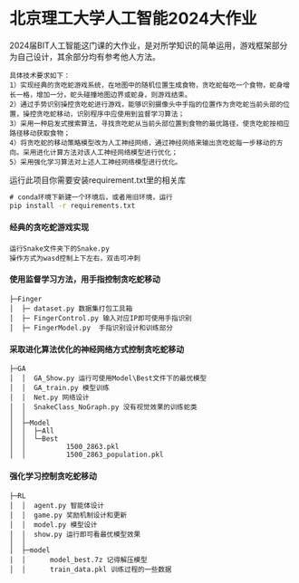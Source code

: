# 北京理工大学人工智能2024大作业
2024届BIT人工智能这门课的大作业，是对所学知识的简单运用，游戏框架部分为自己设计，其余部分均有参考他人方法。
```
具体技术要求如下：
1）实现经典的贪吃蛇游戏系统，在地图中的随机位置生成食物，贪吃蛇每吃一个食物，蛇身增长一格，增加一分，蛇头碰撞地图边界或蛇身，则游戏结束。
2）通过手势识别操控贪吃蛇进行游戏，能够识别摄像头中手指的位置作为贪吃蛇当前头部的位置，操控贪吃蛇移动，识别程序中应使用到监督学习算法；
3）采用一种启发式搜索算法，寻找贪吃蛇从当前头部位置到食物的最优路径，使贪吃蛇按相应路径移动获取食物；
4）将贪吃蛇的移动策略模型改为人工神经网络，通过神经网络来输出贪吃蛇每一步移动的方向。采用进化计算方法对该人工神经网络模型进行优化；
5）采用强化学习算法对上述人工神经网络模型进行优化。
```
运行此项目你需要安装requirement.txt里的相关库

```cmd
# conda环境下新建一个环境后，或者用旧环境，运行
pip install -r requirements.txt
```



#### 经典的贪吃蛇游戏实现

```
运行Snake文件夹下的Snake.py
操作方式为wasd控制上下左右，双击可冲刺
```

#### 使用监督学习方法，用手指控制贪吃蛇移动

```
├─Finger
│  ├─ dataset.py 数据集打包工具箱
│  ├─ FingerControl.py 输入对应IP即可使用手指识别
│  ├─ FingerModel.py  手指识别设计和训练部分
```



#### 采取进化算法优化的神经网络方式控制贪吃蛇移动

```
├─GA
│  │  GA_Show.py 运行可使用Model\Best文件下的最优模型
│  │  GA_train.py 模型训练
│  │  Net.py 网络设计
│  │  SnakeClass_NoGraph.py 没有视觉效果的训练蛇类
│  │  
│  ├─Model
│  │  ├─All
│  │  └─Best
│  │          1500_2863.pkl
│  │          1500_2863_population.pkl
```



#### 强化学习控制贪吃蛇移动

```
├─RL
│  │  agent.py 智能体设计
│  │  game.py 奖励机制设计和更新
│  │  model.py 模型设计
│  │  show.py 运行即可看最优模型效果
│  │  
│  ├─model
│  │      model_best.7z 记得解压模型
│  │      train_data.pkl 训练过程的一些数据
```

